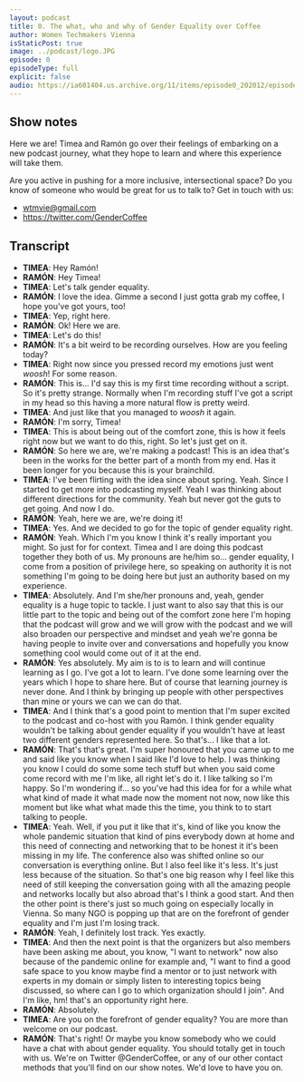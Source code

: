 ```yaml
---
layout: podcast
title: 0. The what, who and why of Gender Equality over Coffee
author: Women Techmakers Vienna
isStaticPost: true
image: ../podcast/logo.JPG
episode: 0
episodeType: full
explicit: false
audio: https://ia601404.us.archive.org/11/items/episode0_202012/episode0.mp3
---
```


## Show notes

Here we are! Timea and Ramón go over their feelings of embarking on a new
podcast journey, what they hope to learn and where this experience will take
them.

Are you active in pushing for a more inclusive, intersectional space? Do you
know of someone who would be great for us to talk to? Get in touch with us:

- wtmvie@gmail.com
- https://twitter.com/GenderCoffee

## Transcript

- **TIMEA**: Hey Ramón!
- **RAMÓN**: Hey Timea!
- **TIMEA**: Let's talk gender equality.
- **RAMÓN**: I love the idea. Gimme a second I just gotta grab my coffee, I hope you've got yours, too!
- **TIMEA**: Yep, right here.
- **RAMÓN**: Ok! Here we are.
- **TIMEA**: Let's do this!
- **RAMÓN**: It's a bit weird to be recording ourselves. How are you feeling today?
- **TIMEA**: Right now since you pressed record my emotions just went *woosh*! For some reason.
- **RAMÓN**: This is... I'd say this is my first time recording without a script. So it's pretty strange. Normally when I'm recording stuff I've got a script in my head so this having a more natural flow is pretty weird.
- **TIMEA**: And just like that you managed to *woosh* it again.
- **RAMÓN**: I'm sorry, Timea!
- **TIMEA**: This is about being out of the comfort zone, this is how it feels right now but we want to do this, right. So let's just get on it.
- **RAMÓN**: So here we are, we're making a podcast! This is an idea that's been in the works for the better part of a month from my end. Has it been longer for you because this is your brainchild.
- **TIMEA**: I've been flirting with the idea since about spring. Yeah. Since I started to get more into podcasting myself. Yeah I was thinking about different directions for the community. Yeah but never got the guts to get going. And now I do.
- **RAMÓN**: Yeah, here we are, we're doing it!
- **TIMEA**: Yes. And we decided to go for the topic of gender equality right.
- **RAMÓN**: Yeah. Which I'm you know I think it's really important you might. So just for for context. Timea and I are doing this podcast together they both of us. My pronouns are he/him so... gender equality, I come from a position of privilege here, so speaking on authority it is not something I'm going to be doing here but just an authority based on my experience.
- **TIMEA**: Absolutely. And I'm she/her pronouns and, yeah, gender equality is a huge topic to tackle. I just want to also say that this is our little part to the topic and being out of the comfort zone here I'm hoping that the podcast will grow and we will grow with the podcast and we will also broaden our perspective and mindset and yeah we're gonna be having people to invite over and conversations and hopefully you know something cool would come out of it at the end.
- **RAMÓN**: Yes absolutely. My aim is to is to learn and will continue learning as I go. I've got a lot to learn. I've done some learning over the years which I hope to share here. But of course that learning journey is never done. And I think by bringing up people with other perspectives than mine or yours we can we can do that.
- **TIMEA**: And I think that's a good point to mention that I'm super excited to the podcast and co-host with you Ramón. I think gender equality wouldn't be talking about gender equality if you wouldn't have at least two different genders represented here. So that's... I like that a lot.
- **RAMÓN**: That's that's great. I'm super honoured that you came up to me and said like you know when I said like I'd love to help. I was thinking you know I could do some some tech stuff but when you said come come record with me I'm like, all right let's do it. I like talking so I'm happy. So I'm wondering if... so you've had this idea for for a while what what kind of made it what made now the moment not now, now like this moment but like what what made this the time, you think to to start talking to people.
- **TIMEA**: Yeah. Well, if you put it like that it's, kind of like you know the whole pandemic situation that kind of pins everybody down at home and this need of connecting and networking that to be honest it it's been missing in my life. The conference also was shifted online so our conversation is everything online. But I also feel like it's less. It's just less because of the situation. So that's one big reason why I feel like this need of still keeping the conversation going with all the amazing people and networks locally but also abroad that's I think a good start. And then the other point is there's just so much going on especially locally in Vienna. So many NGO is popping up that are on the forefront of gender equality and I'm just I'm losing track.
- **RAMÓN**: Yeah, I definitely lost track. Yes exactly.
- **TIMEA**: And then the next point is that the organizers but also members have been asking me about, you know, "I want to network" now also because of the pandemic online for example and, "I want to find a good safe space to you know maybe find a mentor or to just network with experts in my domain or simply listen to interesting topics being discussed, so where can I go to which organization should I join". And I'm like, hm! that's an opportunity right here.
- **RAMÓN**: Absolutely.
- **TIMEA**: Are you on the forefront of gender equality? You are more than welcome on our podcast.
- **RAMÓN**: That's right! Or maybe you know somebody who we could have a chat with about gender equality. You should totally get in touch with us. We're on Twitter @GenderCoffee, or any of our other contact methods that you'll find on our show notes. We'd love to have you on.

